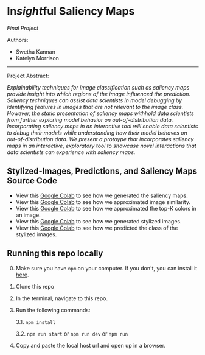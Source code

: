 # In*sight*ful Saliency Maps
*Final Project*

Authors: 
* Swetha Kannan
* Katelyn Morrison
---

Project Abstract:

*Explainability techniques for image classification such as saliency maps provide insight into which regions of the image influenced the prediction. Saliency techniques can assist data scientists in model debugging by identifying features in images that are not relevant to the image class. However, the static presentation of saliency maps withhold data scientists from further exploring model behavior on out-of-distribution data. Incorporating saliency maps in an interactive tool will enable data scientists to debug their models while understanding how their model behaves on out-of-distribution data. We present a protoype that incorporates saliency maps in an interactive, exploratory tool to showcase novel interactions that data scientists can experience with saliency maps.*

## Stylized-Images, Predictions, and Saliency Maps Source Code

* View this [Google Colab](https://colab.research.google.com/drive/1deRnUMs7LLns5awMicJgBJ8UFTqvz5e6?usp=sharing) to see how we generated the saliency maps.
* View this [Google Colab](https://colab.research.google.com/drive/1X-Fk6anwYs4SDcfnIAdZBxUzoofwvNBt?usp=sharing) to see how we approximated image similarity.
* View this [Google Colab](https://colab.research.google.com/drive/1lyrBrbl-XCa1BlVc_fcLzO1v5DKPooeu?usp=sharing) to see how we approximated the top-K colors in an image.
* View this [Google Colab](https://colab.research.google.com/drive/1zk0uOHnn9mV41CBGIOj6xRK5rb26Vvvz?usp=sharing) to see how we generated stylized images.
* View this [Google Colab](https://colab.research.google.com/drive/1khWyR4UrNW6KL6VH2lrARrI6BFDTVWi0?usp=sharing) to see how we predicted the class of the stylized images.


## Running this repo locally
0. Make sure you have `npm` on your computer. If you don't, you can install it [here](https://docs.npmjs.com/downloading-and-installing-node-js-and-npm).
1. Clone this repo
2. In the terminal, navigate to this repo.
3. Run the following commands: 

   3.1. `npm install`
   
   3.2. `npm run start` or `npm run dev` or `npm run`

4. Copy and paste the local host url and open up in a browser.
